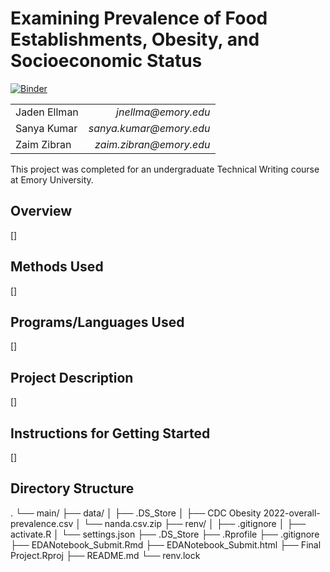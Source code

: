 # Examining Prevalence of Food Establishments, Obesity, and Socioeconomic Status

[![Binder](https://mybinder.org/badge_logo.svg)](https://mybinder.org/v2/gh/jadenellman/Final-Project/HEAD)

|              |                          |
|--------------|-------------------------:|
| Jaden Ellman |     *jnellma\@emory.edu* |
| Sanya Kumar  | *sanya.kumar\@emory.edu* |
| Zaim Zibran  | *zaim.zibran\@emory.edu* |

This project was completed for an undergraduate Technical Writing course at Emory University.

## Overview

[]

## Methods Used

[]

## Programs/Languages Used

[]

## Project Description

[]

## Instructions for Getting Started

[]

## Directory Structure

.
└── main/
├── data/
│ ├── .DS_Store
│ ├── CDC Obesity 2022-overall-prevalence.csv
│ └── nanda.csv.zip
├── renv/
│ ├── .gitignore
│ ├── activate.R
│ └── settings.json
├── .DS_Store
├── .Rprofile
├── .gitignore
├── EDANotebook_Submit.Rmd
├── EDANotebook_Submit.html
├── Final Project.Rproj
├── README.md
└── renv.lock
